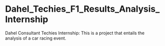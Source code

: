 # Dahel_Techies_F1_Results_Analysis_Internship
Dahel Consultant Techies Internship: This is a project that entails the analysis of a car racing event.

